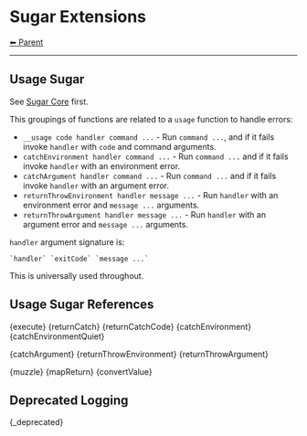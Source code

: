 # Sugar Extensions

<!-- TEMPLATE header 2 -->
[⬅ Parent ](../index.md)
<hr />

## Usage Sugar

See [Sugar Core](./sugar-core.md) first.

This groupings of functions are related to a `usage` function to handle errors:

- `__usage code handler command ...` - Run `command ...`, and if it fails invoke `handler` with `code` and command
  arguments.
- `catchEnvironment handler command ...` - Run `command ...` and if it fails invoke `handler` with an environment
  error.
- `catchArgument handler command ...` - Run `command ...` and if it fails invoke `handler` with an argument error.
- `returnThrowEnvironment handler message ...` - Run `handler` with an environment error and `message ...` arguments.
- `returnThrowArgument handler message ...` - Run `handler` with an argument error and `message ...` arguments.

`handler` argument signature is:

    `handler` `exitCode` `message ...`

This is universally used throughout.

## Usage Sugar References

{execute}
{returnCatch}
{returnCatchCode}
{catchEnvironment}
{catchEnvironmentQuiet}

{catchArgument}
{returnThrowEnvironment}
{returnThrowArgument}

{muzzle}
{mapReturn}
{convertValue}

## Deprecated Logging

{_deprecated}
